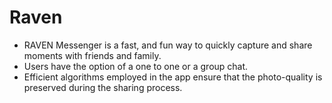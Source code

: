 # Raven

- RAVEN Messenger is a fast, and fun way to quickly capture
and share moments with friends and family. 
- Users have the option of a one to one or a group chat.
- Efficient algorithms employed in the app ensure that the photo-quality is preserved during the sharing process.

